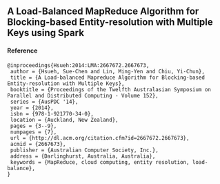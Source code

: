 ## A Load-Balanced MapReduce Algorithm for Blocking-based Entity-resolution with Multiple Keys using Spark

#### Reference
```
@inproceedings{Hsueh:2014:LMA:2667672.2667673,
 author = {Hsueh, Sue-Chen and Lin, Ming-Yen and Chiu, Yi-Chun},
 title = {A Load-balanced Mapreduce Algorithm for Blocking-based Entity-resolution with Multiple Keys},
 booktitle = {Proceedings of the Twelfth Australasian Symposium on Parallel and Distributed Computing - Volume 152},
 series = {AusPDC '14},
 year = {2014},
 isbn = {978-1-921770-34-0},
 location = {Auckland, New Zealand},
 pages = {3--9},
 numpages = {7},
 url = {http://dl.acm.org/citation.cfm?id=2667672.2667673},
 acmid = {2667673},
 publisher = {Australian Computer Society, Inc.},
 address = {Darlinghurst, Australia, Australia},
 keywords = {MapReduce, cloud computing, entity resolution, load-balance},
} 
```